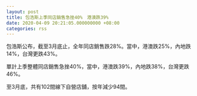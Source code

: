 ```yaml
---
layout: post
title: 包浩斯上季同店銷售急挫40%　港澳跌39%
date: 2020-04-09 20:21:05.000000000 +08:00
categories: rss
---
```


包浩斯公布，截至3月底止，全年同店銷售跌28%。當中，港澳跌25%，內地跌14%，台灣更跌43%。

單計上季整體同店銷售急挫40%，當中，港澳跌39%，內地跌38%，台灣更跌46%。

至3月底，共有102間線下自營店舖，按年減少94間。
